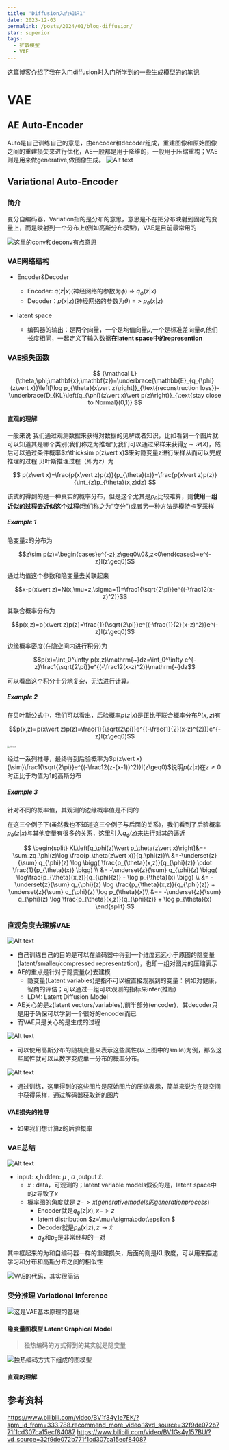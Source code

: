 ```yaml
---
title: 'Diffusion入门知识1'
date: 2023-12-03
permalink: /posts/2024/01/blog-diffusion/
star: superior
tags:
  - 扩散模型
  - VAE
---
```


这篇博客介绍了我在入门diffusion时入门所学到的一些生成模型的的笔记

# VAE
## AE Auto-Encoder
Auto是自己训练自己的意思，由encoder和decoder组成，重建图像和原始图像之间的重建损失来进行优化，AE一般都是用于降维的，一般用于压缩重构；VAE则是用来做generative,做图像生成。
![Alt text](/images/blog/Blog2/image-9.png)

## Variational Auto-Encoder
### 简介
变分自编码器，Variation指的是分布的意思，意思是不在把分布映射到固定的变量上，而是映射到一个分布上(例如高斯分布模型)，VAE是目前最常用的

![这里的conv和deconv有点意思](/images/blog/Blog2/image-10.png)

### VAE网络结构

* Encoder&Decoder
    * Encoder:   $q(z\vert x)$(神经网络的参数为$\phi$) => $q_{\phi}(z\vert x)$
    * Decoder：$p(x\vert z)$(神经网络的参数为$\theta$) = > $p_{\theta}(x\vert z)$

* latent space
    * 编码器的输出：是两个向量，一个是均值向量$\mu$,一个是标准差向量$\sigma$,他们长度相同，一起定义了输入数据**在latent space中的represention**

### VAE损失函数

$$
{\mathcal L}(\theta,\phi;\mathbf{x},\mathbf{z})=\underbrace{\mathbb{E}_{q_{\phi}(z\vert x)}\left[\log p_{\theta}(x\vert z)\right]}_{\text{reconstruction loss}}-\underbrace{D_{KL}\left(q_{\phi}(z\vert x)\vert p(z)\right)}_{\text{stay close to Normal}(0,1)}
$$

#### 直观的理解
一般来说 我们通过观测数据来获得对数据的见解或者知识，比如看到一个图片就可以知道其是哪个类别(我们称之为推理”);我们可以通过采样来获得$\chi\sim\mathcal{P}(X)$，然后可以通过条件概率$z\thicksim p(z\vert x)$来对隐变量$z$进行采样从而可以完成推理的过程
贝叶斯推理过程（即为$z$）为

$$
p(z\vert x)=\frac{p(x\vert z)p(z)}{p_{\theta}(x)}=\frac{p(x\vert z)p(z)}{\int_{z}p_{\theta}(x,z)dz}
$$

该式的得到的是一种真实的概率分布，但是这个尤其是$p_{\theta}$比较难算，则**使用一组近似的过程去近似这个过程**(我们称之为“变分”)或者另一种方法是模特卡罗采样

##### Example 1

隐变量z的分布为

$$z\sim p(z)=\begin{cases}e^{-z},z\geq0\\0&,z<0\end{cases}=e^{-z}I(z\geq0)$$

通过均值这个参数和隐变量去关联起来

$$x-p(x\vert z)=N(x,\mu=z,\sigma=1)=\frac1{\sqrt{2\pi}}e^{(-\frac12(x-z)^2)}$$

其联合概率分布为

$$p(x,z)=p(x\vert z)p(z)=\frac{1}{\sqrt{2\pi}}e^{(-\frac{1}{2}(x-z)^2)}e^{-z}I(z\geq0)$$

边缘概率密度(在隐空间内进行积分)为

$$p(x)=\int_0^\infty p(x,z)\mathrm{~}dz=\int_0^\infty e^{-z}\frac1{\sqrt{2\pi}}e^{(-\frac12(x-z)^2)}\mathrm{~}dz$$

可以看出这个积分十分地复杂，无法进行计算。

##### Example 2
在贝叶斯公式中，我们可以看出，后验概率$p(z\vert x)$是正比于联合概率分布$P(x,z)$有

$$p(x,z)=p(x\vert z)p(z)=\frac{1}{\sqrt{2\pi}}e^{(-\frac{1}{2}(x-z)^{2})}e^{-z}I(z\geq0)$$

<img src="/images/blog/Blog2/image-8.png" alt="Alt text" style="zoom: 33%;" />

经过一系列推导，最终得到后验概率为$p(z\vert x){\sim}\frac1{\sqrt{2\pi}}e^{(-\frac12(z-(x-1))^2)}I(z\geq0)$说明$p(z\vert x)$在$z\geq0$时正比于均值为1的高斯分布

##### Example 3
针对不同的概率值，其观测的边缘概率值是不同的

在这三个例子下(虽然我也不知道这三个例子与后面的关系)，我们看到了后验概率$p_{\theta}(z\vert x)$与其他变量有很多的关系，这里引入$q_{\phi}(z)$来进行对其的逼近

$$
\begin{split}
KL\left[q_\phi(z)\\vert p_\theta(z\vert x)\right]&=-\sum_zq_\phi(z)\log \frac{p_\theta(z\vert x)}{q_\phi(z)}\\
&=-\underset{z}{\sum} q_{\phi}(z) \log \bigg( \frac{p_{\theta}(x,z)}{q_{\phi}(z)} \cdot \frac{1}{p_{\theta}(x)} \bigg) \\
&= -\underset{z}{\sum} q_{\phi}(z) \bigg( \log\frac{p_{\theta}(x,z)}{q_{\phi}(z)} - \log p_{\theta}(x) \bigg) \\
&= -\underset{z}{\sum} q_{\phi}(z) \log \frac{p_{\theta}(x,z)}{q_{\phi}(z)} + \underset{z}{\sum} q_{\phi}(z) \log p_{\theta}(x)\\
&==
-\underset{z}{\sum} q_{\phi}(z) \log \frac{p_{\theta}(x,z)}{q_{\phi}(z)} + \log p_{\theta}(x)
\end{split}
$$

### 直观角度去理解VAE

![Alt text](/images/blog/Blog2/image-3.png)

* 自己训练自己的目的是可以在编码器中得到一个维度远远小于原图的隐变量(latent/smaller/compressed representation)，也即一组对图片的压缩表示
* AE的重点是针对于隐变量$(z)$去建模
    * 隐变量(Latent variables)是指不可以被直接观察到的变量：例如对健康，智商的评估；可以通过一组可以观测的指标来infer(推断)
    * LDM: Latent Diffusion Model
* AE关心的是z(latent vectors/variables),前半部分(encoder)，其decoder只是用于确保可以学到一个很好的encoder而已
* 而VAE只是关心的是生成的过程




![Alt text](/images/blog/Blog2/image-4.png)

* 可以使用高斯分布的随机变量来表示这些属性(以上图中的smile)为例，那么这些属性就可以从数字变成单一分布的概率分布。

![Alt text](/images/blog/Blog2/image-5.png)

* 通过训练，这里得到的这些图片是原始图片的压缩表示，简单来说为在隐空间中获得采样，通过解码器获取新的图片
#### VAE损失的推导
* 如果我们想计算$z$的后验概率

### VAE总结

![Alt text](/images/blog/Blog2/image-2.png)
* input: $x$,hidden: $\mu$ , $\sigma$ ,output $\tilde{x}$.
    * $x$ : data，可观测的；latent variable models假设的是，latent space中的$z$导致了$x$
    * 概率图的角度就是 $z->x(generative models的generation process)$
        * Encoder就是$q_{\phi}(z\vert x),x->z$
        * latent distribution  $z=\mu+\sigma\odot\epsilon $
        * Decoder就是$p_{\theta}(x\vert z),z\rightarrow{\tilde{x}}$
        * $q_{\phi}$和$p_{\theta}$是非常经典的一对

其中框起来的为和自编码器一样的重建损失，后面的则是KL散度，可以用来描述学习和分布和高斯分布之间的相似性

![VAE的代码，其实很简洁](/images/blog/Blog2/image-1.png)


### 变分推理 Variational Inference

![这是VAE基本原理的基础](/images/blog/Blog2/image-6.png)

#### 隐变量图模型 Latent Graphical Model

> 独热编码的方式得到的其实就是隐变量

![独热编码方式下组成的图模型](/images/blog/Blog2/image-7.png)

#### 直观的理解



## 参考资料
<https://www.bilibili.com/video/BV1f34y1e7EK/?spm_id_from=333.788.recommend_more_video.1&vd_source=32f9de072b771f1cd307ca15ecf84087>
<https://www.bilibili.com/video/BV1Gs4y157BU/?vd_source=32f9de072b771f1cd307ca15ecf84087>